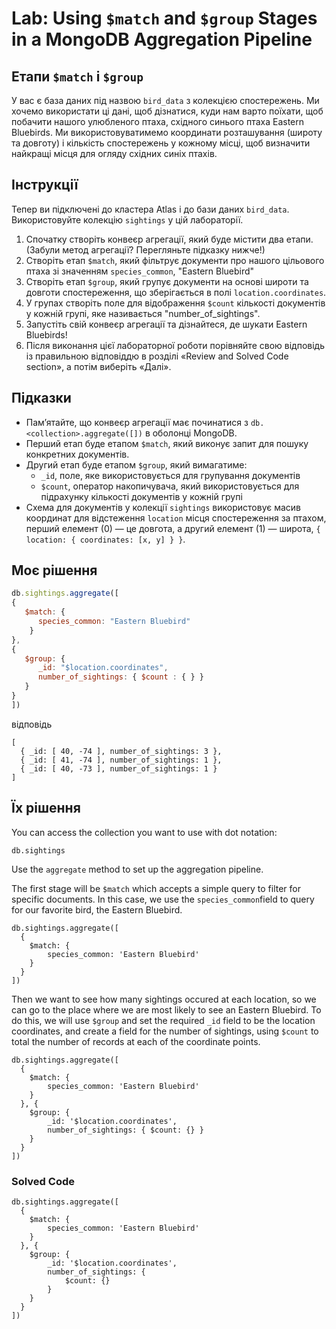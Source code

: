# Lab: Using `$match` and `$group` Stages in a MongoDB Aggregation Pipeline

## Етапи `$match` і `$group`

У вас є база даних під назвою `bird_data` з колекцією спостережень. Ми хочемо використати ці дані, щоб дізнатися, куди нам варто поїхати, щоб побачити нашого улюбленого птаха, східного синього птаха Eastern Bluebirds. Ми використовуватимемо координати розташування (широту та довготу) і кількість спостережень у кожному місці, щоб визначити найкращі місця для огляду східних синіх птахів.

## Інструкції

Тепер ви підключені до кластера Atlas і до бази даних `bird_data`. Використовуйте колекцію `sightings` у цій лабораторії.

1. Спочатку створіть конвеєр агрегації, який буде містити два етапи. (Забули метод агрегації? Перегляньте підказку нижче!)
2. Створіть етап `$match`, який фільтрує документи про нашого цільового птаха зі значенням `species_common`, "Eastern Bluebird"
3. Створіть етап `$group`, який групує документи на основі широти та довготи спостереження, що зберігається в полі `location.coordinates`.
4. У групах створіть поле для відображення `$count` кількості документів у кожній групі, яке називається "number_of_sightings".
5. Запустіть свій конвеєр агрегації та дізнайтеся, де шукати Eastern Bluebirds!
6. Після виконання цієї лабораторної роботи порівняйте свою відповідь із правильною відповіддю в розділі «Review and Solved Code section», а потім виберіть «Далі».

## Підказки

- Пам’ятайте, що конвеєр агрегації має починатися з `db.<collection>.aggregate([])` в оболонці MongoDB.
- Перший етап буде етапом `$match`, який виконує запит для пошуку конкретних документів.
- Другий етап буде етапом `$group`, який вимагатиме:
  - `_id`, поле, яке використовується для групування документів
  - `$count`, оператор накопичувача, який використовується для підрахунку кількості документів у кожній групі
- Схема для документів у колекції `sightings` використовує масив координат для відстеження `location` місця спостереження за птахом, перший елемент (0) — це довгота, а другий елемент (1) — широта, `{ location: { coordinates: [x, y] } }`.

## Моє рішення

```js
db.sightings.aggregate([
{   
   $match: { 
      species_common: "Eastern Bluebird"
    }
},
{
   $group: {
      _id: "$location.coordinates",
      number_of_sightings: { $count : { } }
   }
}
])
```

відповідь

```
[
  { _id: [ 40, -74 ], number_of_sightings: 3 },
  { _id: [ 41, -74 ], number_of_sightings: 1 },
  { _id: [ 40, -73 ], number_of_sightings: 1 }
]
```

## Їх рішення

You can access the collection you want to use with dot notation:

```
db.sightings
```

Use the `aggregate` method to set up the aggregation pipeline.

The first stage will be `$match` which accepts a simple query to filter for specific documents. In this case, we use the `species_common`field to query for our favorite bird, the Eastern Bluebird.

```
db.sightings.aggregate([
  {
    $match: {
        species_common: 'Eastern Bluebird'
    }
  }
])
```

Then we want to see how many sightings occured at each location, so  we can go to the place where we are most likely to see an Eastern  Bluebird. To do this, we will use `$group` and set the required `_id` field to be the location coordinates, and create a field for the number of sightings, using `$count` to total the number of records at each of the coordinate points.

```
db.sightings.aggregate([
  {
    $match: {
        species_common: 'Eastern Bluebird'
    }
  }, {
    $group: {
        _id: '$location.coordinates',
        number_of_sightings: { $count: {} }
    }
  }
])
```

### Solved Code

```
db.sightings.aggregate([
  {
    $match: {
        species_common: 'Eastern Bluebird'
    }
  }, {
    $group: {
        _id: '$location.coordinates',
        number_of_sightings: {
            $count: {}
        }
    }
  }
])
```